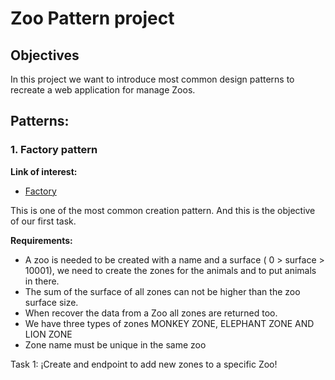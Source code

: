 # Zoo Pattern project

## Objectives

In this project we want to introduce most common design patterns to recreate a web application for manage Zoos.

## Patterns:

### 1. Factory pattern

**Link of interest:**

- [Factory](https://www.tutorialspoint.com/design_pattern/factory_pattern.htm)

This is one of the most common creation pattern. And this is the objective of our first task.

**Requirements:**

- A zoo is needed to be created with a name and a surface ( 0 > surface > 10001), we need to create the zones for the
  animals and to put animals in there.
- The sum of the surface of all zones can not be higher than the zoo surface size.
- When recover the data from a Zoo all zones are returned too.
- We have three types of zones MONKEY ZONE, ELEPHANT ZONE AND LION ZONE
- Zone name must be unique in the same zoo

Task 1: ¡Create and endpoint to add new zones to a specific Zoo!
